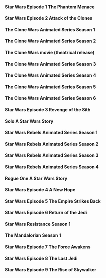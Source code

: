 #### Star Wars Episode 1 The Phantom Menace
#### Star Wars Episode 2 Attack of the Clones
#### The Clone Wars Animated Series Season 1
#### The Clone Wars Animated Series Season 2
#### The Clone Wars movie (theatrical release)
#### The Clone Wars Animated Series Season 3
#### The Clone Wars Animated Series Season 4
#### The Clone Wars Animated Series Season 5
#### The Clone Wars Animated Series Season 6
#### Star Wars Episode 3 Revenge of the Sith
#### Solo A Star Wars Story
#### Star Wars Rebels Animated Series Season 1
#### Star Wars Rebels Animated Series Season 2
#### Star Wars Rebels Animated Series Season 3
#### Star Wars Rebels Animated Series Season 4
#### Rogue One A Star Wars Story
#### Star Wars Episode 4 A New Hope
#### Star Wars Episode 5 The Empire Strikes Back
#### Star Wars Episode 6 Return of the Jedi
#### Star Wars Resistance Season 1
#### The Mandalorian Season 1
#### Star Wars Episode 7 The Force Awakens
#### Star Wars Episode 8 The Last Jedi
#### Star Wars Episode 9 The Rise of Skywalker
